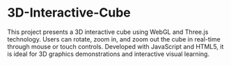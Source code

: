 # 3D-Interactive-Cube
This project presents a 3D interactive cube using WebGL and Three.js technology. Users can rotate, zoom in, and zoom out the cube in real-time through mouse or touch controls. Developed with JavaScript and HTML5, it is ideal for 3D graphics demonstrations and interactive visual learning.

